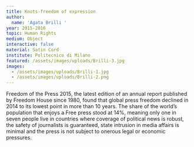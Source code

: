 ```yaml
---
title: Knots-freedom of expression
author:
  name: 'Agata Brilli '
year: 2015-2016
topic: Human Rights
medium: Object
interactive: false
material: Satin Cord
institute: Politecnico di Milano
featured: /assets/images/uploads/Brilli-3.jpg
images:
  - /assets/images/uploads/Brilli-1.jpg
  - /assets/images/uploads/Brilli-2.png
---
```

Freedom of the Press 2015, the latest edition of an annual report published by Freedom House since 1980, found that global press freedom declined in 2014 to its lowest point in more than 10 years. The share of the world’s population that enjoys a Free press stood at 14%, meaning only one in seven people live in countries where coverage of political news is robust, the safety of journalists is guaranteed, state intrusion in media affairs is minimal and the press is not subject to onerous legal or economic pressures.
